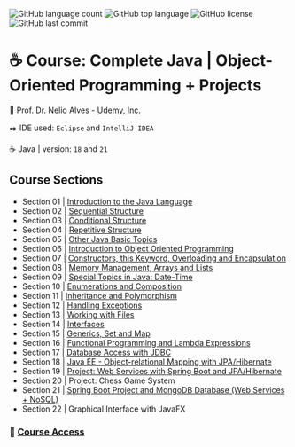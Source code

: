 ![GitHub language count](https://img.shields.io/github/languages/count/souzafcharles/Complete-Java-Object-Oriented-Programming-and-Projects)
![GitHub top language](https://img.shields.io/github/languages/top/souzafcharles/Complete-Java-Object-Oriented-Programming-and-Projects)
![GitHub license](https://img.shields.io/github/license/souzafcharles/Complete-Java-Object-Oriented-Programming-and-Projects)
![GitHub last commit](https://img.shields.io/github/last-commit/souzafcharles/Complete-Java-Object-Oriented-Programming-and-Projects)


# :coffee: Course: Complete Java | Object-Oriented Programming + Projects

:triangular_flag_on_post: Prof. Dr. Nelio Alves - [Udemy, Inc.](https://www.udemy.com/)

:black_nib: IDE used: `Eclipse` and `IntelliJ IDEA`

:coffee: Java | version: `18` and `21`


## Course Sections

- Section 01 | [Introduction to the Java Language](https://github.com/souzafcharles/Complete-Java-Object-Oriented-Programming-and-Projects/tree/master/Section_A1_Introduction_to_the_Java_Language)
- Section 02 | [Sequential Structure](https://github.com/souzafcharles/Complete-Java-Object-Oriented-Programming-and-Projects/tree/master/Section_B2_Sequential_Structure)
- Section 03 | [Conditional Structure](https://github.com/souzafcharles/Complete-Java-Object-Oriented-Programming-and-Projects/tree/master/Section_C3_Conditional_Structure)
- Section 04 | [Repetitive Structure](https://github.com/souzafcharles/Complete-Java-Object-Oriented-Programming-and-Projects/tree/master/Section_D4_Repetitive_Structure)
- Section 05 | [Other Java Basic Topics](https://github.com/souzafcharles/Complete-Java-Object-Oriented-Programming-and-Projects/tree/master/Section_E5_Other_Java_Basic_Topics)
- Section 06 | [Introduction to Object Oriented Programming](https://github.com/souzafcharles/Complete-Java-Object-Oriented-Programming-and-Projects/tree/master/Section_F6_Introduction_to_Object_Oriented_Programming)
- Section 07 | [Constructors, this Keyword, Overloading and Encapsulation](https://github.com/souzafcharles/Complete-Java-Object-Oriented-Programming-and-Projects/tree/master/Section_G7_Constructors_This_keyword_Overloading_Encapsulation)
- Section 08 | [Memory Management, Arrays and Lists](https://github.com/souzafcharles/Complete-Java-Object-Oriented-Programming-and-Projects/tree/master/Section_H8_Memory_Management_Arrays_and_Lists)
- Section 09 | [Special Topics in Java: Date-Time](https://github.com/souzafcharles/Complete-Java-Object-Oriented-Programming-and-Projects/tree/master/Section_I9_Special_Topics_in_Java_Date_Time)
- Section 10 | [Enumerations and Composition](https://github.com/souzafcharles/Complete-Java-Object-Oriented-Programming-and-Projects/tree/master/Section_J10_Enumerations_and_Composition)
- Section 11 | [Inheritance and Polymorphism](https://github.com/souzafcharles/Complete-Java-Object-Oriented-Programming-and-Projects/tree/master/Section_K11_Inheritance_and_Polymorphism)
- Section 12 | [Handling Exceptions](https://github.com/souzafcharles/Complete-Java-Object-Oriented-Programming-and-Projects/tree/master/Section_L12_Handling_Exceptions)
- Section 13 | [Working with Files](https://github.com/souzafcharles/Complete-Java-Object-Oriented-Programming-and-Projects/tree/master/Section_M13_Working_with_Files)
- Section 14 | [Interfaces](https://github.com/souzafcharles/Complete-Java-Object-Oriented-Programming-and-Projects/tree/master/Section_N14_Interfaces)
- Section 15 | [Generics, Set and Map](https://github.com/souzafcharles/Complete-Java-Object-Oriented-Programming-and-Projects/tree/master/Section_O15_Generics_Set_and_Map)
- Section 16 | [Functional Programming and Lambda Expressions](https://github.com/souzafcharles/Complete-Java-Object-Oriented-Programming-and-Projects/tree/master/Section_P16_Functional_Programming_and_Lambda_Expressions)
- Section 17 | [Database Access with JDBC](https://github.com/souzafcharles/Complete-Java-Object-Oriented-Programming-and-Projects/tree/master/Section_Q17_Database_Access_with_JDBC)
- Section 18 | [Java EE - Object-relational Mapping with JPA/Hibernate](https://github.com/souzafcharles/Complete-Java-Object-Oriented-Programming-and-Projects/tree/master/Section_R18_Java_EE_Object_Relational_Mapping_with_JPA_Hibernate)
- Section 19 | [Project: Web Services with Spring Boot and JPA/Hibernate](https://github.com/souzafcharles/Complete-Java-Object-Oriented-Programming-and-Projects/tree/master/Section_S19_Project_Web_Services_with_Spring_Boot_and_JPA_Hibernate/webServices)
- Section 20 | Project: Chess Game System
- Section 21 | [Spring Boot Project and MongoDB Database (Web Services + NoSQL)](https://github.com/souzafcharles/Complete-Java-Object-Oriented-Programming-and-Projects/tree/main/Section_U21_SpringMongoDB_NoSQL_WebServices/mongoDBSpringBoot)
- Section 22 | Graphical Interface with JavaFX


### :link: [Course Access](https://www.udemy.com/course/java-curso-completo/)


